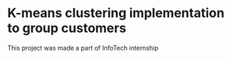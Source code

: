 # K-means clustering implementation to group customers
This project was made a part of InfoTech internship
